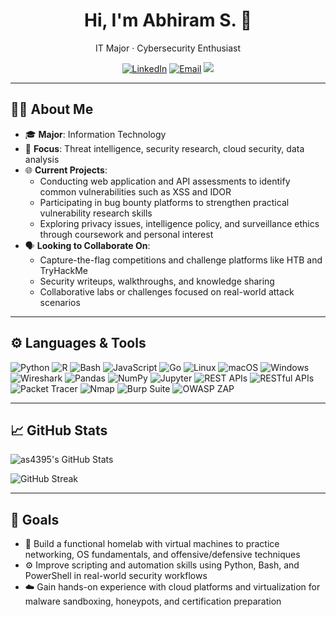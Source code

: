 <h1 align="center">Hi, I'm Abhiram S. 👋</h1>
<p align="center">
  IT Major · Cybersecurity Enthusiast
</p>

<p align="center">
  <a href="https://www.linkedin.com/in/abhiram-singireddy/"><img src="https://img.shields.io/badge/LinkedIn-0077B5?style=flat&logo=linkedin&logoColor=white" alt="LinkedIn"></a>
  <a href="mailto:abhiram.singireddy@rutgers.edu"><img src="https://img.shields.io/badge/Email-D14836?style=flat&logo=gmail&logoColor=white" alt="Email"></a>
  <img src="https://img.shields.io/badge/OS-Linux%20%7C%20macOS%20%7C%20Windows-informational?style=flat&logo=linux&logoColor=white">
</p>

---

## 🧑‍💻 About Me

- 🎓 **Major**: Information Technology  
- 🧠 **Focus**: Threat intelligence, security research, cloud security, data analysis
- 🌐 **Current Projects**:  
  - Conducting web application and API assessments to identify common vulnerabilities such as XSS and IDOR  
  - Participating in bug bounty platforms to strengthen practical vulnerability research skills  
  - Exploring privacy issues, intelligence policy, and surveillance ethics through coursework and personal interest
- 🗣️ **Looking to Collaborate On**:  
  - Capture-the-flag competitions and challenge platforms like HTB and TryHackMe  
  - Security writeups, walkthroughs, and knowledge sharing  
  - Collaborative labs or challenges focused on real-world attack scenarios

---

## ⚙️ Languages & Tools

<p align="left">
  <img src="https://img.shields.io/badge/Python-3776AB?style=flat&logo=python&logoColor=white" alt="Python">
  <img src="https://img.shields.io/badge/R-276DC3?style=flat&logo=r&logoColor=white" alt="R">
  <img src="https://img.shields.io/badge/Bash-121011?style=flat&logo=gnubash&logoColor=white" alt="Bash">
  <img src="https://img.shields.io/badge/JavaScript-F7DF1E?style=flat&logo=javascript&logoColor=black" alt="JavaScript">
  <img src="https://img.shields.io/badge/Go-00ADD8?style=flat&logo=go&logoColor=white" alt="Go">
  <img src="https://img.shields.io/badge/Linux-FCC624?style=flat&logo=linux&logoColor=black" alt="Linux">
  <img src="https://img.shields.io/badge/macOS-000000?style=flat&logo=apple&logoColor=white" alt="macOS">
  <img src="https://img.shields.io/badge/Windows-0078D6?style=flat&logo=windows&logoColor=white" alt="Windows">
  <img src="https://img.shields.io/badge/Wireshark-1679A7?style=flat&logo=wireshark&logoColor=white" alt="Wireshark">
  <img src="https://img.shields.io/badge/Pandas-150458?style=flat&logo=pandas&logoColor=white" alt="Pandas">
  <img src="https://img.shields.io/badge/NumPy-013243?style=flat&logo=numpy&logoColor=white" alt="NumPy">
  <img src="https://img.shields.io/badge/Jupyter-F37626?style=flat&logo=jupyter&logoColor=white" alt="Jupyter">
  <img src="https://img.shields.io/badge/REST%20APIs-FF6C37?style=flat" alt="REST APIs">
  <img src="https://img.shields.io/badge/RESTful%20APIs-FF6C37?style=flat&logo=api&logoColor=white" alt="RESTful APIs">
  <img src="https://img.shields.io/badge/Packet%20Tracer-1A73E8?style=flat" alt="Packet Tracer">
  <img src="https://img.shields.io/badge/Nmap-00467C?style=flat&logo=nmap&logoColor=white" alt="Nmap">
  <img src="https://img.shields.io/badge/Burp%20Suite-FF7139?style=flat&logo=burpsuite&logoColor=white" alt="Burp Suite">
  <img src="https://img.shields.io/badge/OWASP%20ZAP-033037?style=flat&logo=owasp&logoColor=white" alt="OWASP ZAP">
</p>

---

## 📈 GitHub Stats

<!-- Main GitHub Stats Card with pink-purple accent -->
![as4395's GitHub Stats](https://github-readme-stats.vercel.app/api?username=as4395&show_icons=true&hide=prs&count_private=true&title_color=d946ef&icon_color=d946ef&text_color=c9d1d9&bg_color=0d1117&border_radius=10)

<!-- GitHub Streak Card with orange accents -->
![GitHub Streak](https://github-readme-streak-stats.herokuapp.com?user=as4395&theme=github-dark&ring=ff9d00&fire=ff9d00&currStreakLabel=ffffff&sideLabels=ffffff&dates=ffffff&stroke=ffffff&border=ffffff&border_radius=10)

---

## 🚀 Goals

- 🧱 Build a functional homelab with virtual machines to practice networking, OS fundamentals, and offensive/defensive techniques  
- ⚙️ Improve scripting and automation skills using Python, Bash, and PowerShell in real-world security workflows  
- ☁️ Gain hands-on experience with cloud platforms and virtualization for malware sandboxing, honeypots, and certification preparation
